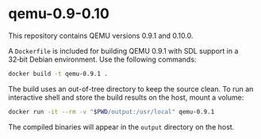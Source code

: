 # qemu-0.9-0.10

This repository contains QEMU versions 0.9.1 and 0.10.0.

A `Dockerfile` is included for building QEMU 0.9.1 with SDL support in a 32‑bit
Debian environment. Use the following commands:

```bash
docker build -t qemu-0.9.1 .
```

The build uses an out-of-tree directory to keep the source clean. To run an
interactive shell and store the build results on the host, mount a volume:

```bash
docker run -it --rm -v "$PWD/output:/usr/local" qemu-0.9.1
```

The compiled binaries will appear in the `output` directory on the host.
